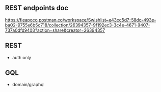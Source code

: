 ## REST endpoints doc

https://fleapoco.postman.co/workspace/Swishlist~e43cc5d7-58dc-493e-ba02-9755e6b5c718/collection/26394357-9f192ec3-3c4e-4671-9407-737a0dfd9403?action=share&creator=26394357

## REST

- auth only

## GQL

- domain/graphql
